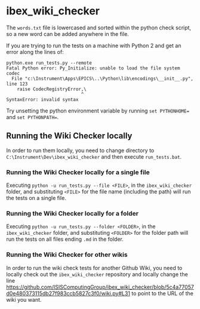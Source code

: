 # ibex_wiki_checker

The `words.txt` file is lowercased and sorted within the python check script, so a new word can be added anywhere in the file.

If you are trying to run the tests on a machine with Python 2 and get an error along the lines of:

```
python.exe run_tests.py --remote
Fatal Python error: Py_Initialize: unable to load the file system codec
  File "c:\Instrument\Apps\EPICS\..\Python\lib\encodings\__init__.py", line 123
    raise CodecRegistryError,\
                            ^
SyntaxError: invalid syntax
```

Try unsetting the python environment variable by running `set PYTHONHOME=` and `set PYTHONPATH=`.

## Running the Wiki Checker locally

In order to run them locally, you need to change directory to `C:\Instrument\Dev\ibex_wiki_checker` and then execute `run_tests.bat`.

### Running the Wiki Checker locally for a single file

Executing `python -u run_tests.py --file <FILE>`, in the `ibex_wiki_checker` folder, and substituting `<FILE>` for the file name (including the path) will run the tests on a single file.

### Running the Wiki Checker locally for a folder
Executing `python -u run_tests.py --folder <FOLDER>`, in the `ibex_wiki_checker` folder, and substituting `<FOLDER>` for the folder path will run the tests on all files ending `.md` in the folder.

### Running the Wiki Checker for other wikis

In order to run the wiki check tests for another Github Wiki, you need to locally check out the `ibex_wiki_checker` repository and locally change the line https://github.com/ISISComputingGroup/ibex_wiki_checker/blob/5c4a77057d0e480373115db27f983ccb5827c3f0/wiki.py#L31 to point to the URL of the wiki you want.
